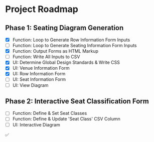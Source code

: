 # Project Roadmap

## Phase 1: Seating Diagram Generation
- [x] Function: Loop to Generate Row Information Form Inputs
- [ ] Function: Loop to Generate Seating Information Form Inputs
- [x] Function: Output Forms as HTML Markup
- [ ] Function: Write All Inputs to CSV
- [x] UI: Determine Global Design Standards & Write CSS
- [x] UI: Venue Information Form
- [x] UI: Row Information Form
- [ ] UI: Seat Information Form
- [ ] UI: View Diagram

## Phase 2: Interactive Seat Classification Form
- [ ] Function: Define & Set Seat Classes
- [ ] Function: Define & Update 'Seat Class' CSV Column
- [ ] UI: Interactive Diagram

:white_check_mark: